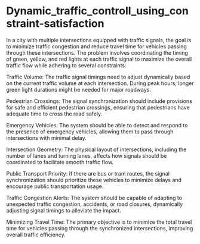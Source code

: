 # Dynamic_traffic_controll_using_constraint-satisfaction
In a city with multiple intersections equipped with traffic signals, the goal is to minimize traffic congestion and reduce travel time for vehicles passing through these intersections. The problem involves coordinating the timing of green, yellow, and red lights at each traffic signal to maximize the overall traffic flow while adhering to several constraints:

Traffic Volume: The traffic signal timings need to adjust dynamically based on the current traffic volume at each intersection. During peak hours, longer green light durations might be needed for major roadways.

Pedestrian Crossings: The signal synchronization should include provisions for safe and efficient pedestrian crossings, ensuring that pedestrians have adequate time to cross the road safely.
  
Emergency Vehicles: The system should be able to detect and respond to the presence of emergency vehicles, allowing them to pass through intersections with minimal delay.
  
Intersection Geometry: The physical layout of intersections, including the number of lanes and turning lanes, affects how signals should be coordinated to facilitate smooth traffic flow.
  
Public Transport Priority: If there are bus or tram routes, the signal synchronization should prioritize these vehicles to minimize delays and encourage public transportation usage.
  
Traffic Congestion Alerts: The system should be capable of adapting to unexpected traffic congestion, accidents, or road closures, dynamically adjusting signal timings to alleviate the impact.

Minimizing Travel Time: The primary objective is to minimize the total travel time for vehicles passing through the synchronized intersections, improving overall traffic efficiency.


